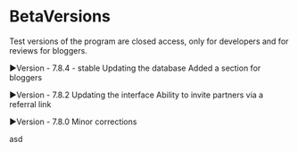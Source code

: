# BetaVersions #
Test versions of the program are closed access, only for developers and for reviews for bloggers.


▶Version - 7.8.4 - stable
Updating the database
Added a section for bloggers

▶Version - 7.8.2
Updating the interface
Ability to invite partners via a referral link

▶Version - 7.8.0
Minor corrections



asd

